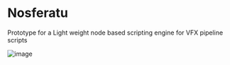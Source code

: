 # Nosferatu
Prototype for a Light weight node based scripting engine for VFX pipeline scripts

![image](https://user-images.githubusercontent.com/7645599/113610390-adb5ba80-966a-11eb-99ee-31ff298e619f.png)
